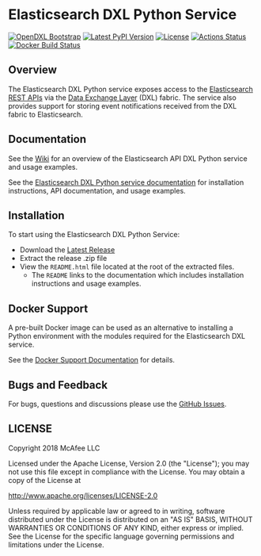 # Elasticsearch DXL Python Service
[![OpenDXL Bootstrap](https://img.shields.io/badge/Built%20With-OpenDXL%20Bootstrap-blue.svg)](https://github.com/opendxl/opendxl-bootstrap-python)
[![Latest PyPI Version](https://img.shields.io/pypi/v/dxlelasticsearchservice.svg)](https://pypi.python.org/pypi/dxlelasticsearchservice)
[![License](https://img.shields.io/badge/License-Apache%202.0-blue.svg)](https://opensource.org/licenses/Apache-2.0)
[![Actions Status](https://github.com/opendxl/opendxl-elasticsearch-service-python/workflows/Build/badge.svg)](https://github.com/opendxl/opendxl-elasticsearch-service-python/actions)
[![Docker Build Status](https://img.shields.io/docker/build/opendxl/opendxl-elasticsearch-service-python.svg)](https://hub.docker.com/r/opendxl/opendxl-elasticsearch-service-python/)


## Overview

The Elasticsearch DXL Python service exposes access to the 
[Elasticsearch REST APIs](https://www.elastic.co/guide/en/elasticsearch/reference/current/index.html)
via the [Data Exchange Layer](http://www.mcafee.com/us/solutions/data-exchange-layer.aspx)
(DXL) fabric. The service also provides support for storing event notifications
received from the DXL fabric to Elasticsearch.

## Documentation

See the [Wiki](https://github.com/opendxl/opendxl-elasticsearch-service-python/wiki)
for an overview of the Elasticsearch API DXL Python service and usage examples.

See the
[Elasticsearch DXL Python service documentation](https://opendxl.github.io/opendxl-elasticsearch-service-python/pydoc)
for installation instructions, API documentation, and usage examples.

## Installation

To start using the Elasticsearch DXL Python Service:

* Download the [Latest Release](https://github.com/opendxl/opendxl-elasticsearch-service-python/releases)
* Extract the release .zip file
* View the `README.html` file located at the root of the extracted files.
  * The `README` links to the documentation which includes installation
    instructions and usage examples.

## Docker Support

A pre-built Docker image can be used as an alternative to installing a Python
environment with the modules required for the Elasticsearch DXL service.

See the
[Docker Support Documentation](https://opendxl.github.io/opendxl-elasticsearch-service-python/pydoc/docker.html)
for details.

## Bugs and Feedback

For bugs, questions and discussions please use the
[GitHub Issues](https://github.com/opendxl/opendxl-elasticsearch-service-python/issues).

## LICENSE

Copyright 2018 McAfee LLC

Licensed under the Apache License, Version 2.0 (the "License"); you may not use
this file except in compliance with the License. You may obtain a copy of the
License at

http://www.apache.org/licenses/LICENSE-2.0

Unless required by applicable law or agreed to in writing, software distributed
under the License is distributed on an "AS IS" BASIS, WITHOUT WARRANTIES OR
CONDITIONS OF ANY KIND, either express or implied. See the License for the
specific language governing permissions and limitations under the License.
